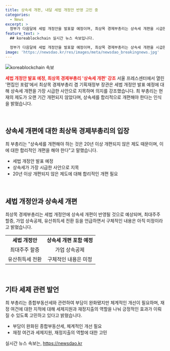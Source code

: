 ```yaml
---
title: 상속세 개편, 내달 세법 개정안 반영 고민 중
categories:
  - News
excerpt: >
  정부가 다음달에 세법 개정안을 발표할 예정이며, 최상목 경제부총리는 상속세 개편을 시급한 사안으로 지목했습니다. 상속세 최고 세율을 낮춰야 한다는 의견에 동의하면서도 세법 개정안에 포함 여부는 미정이라고 밝혔습니다. 또한 종합부동산세와 관련한 개선이 필요하다고 언급하고, 재정 여건과 세제지원의 역할을 고민하고 있다고 강조했습니다. 기업 밸류업 정책과 전기·가스요금 안정적 관리 등에 대해도 언급했습니다.
feature_text: >
  ## koreablockchain 실시간 뉴스 속보입니다.

  정부가 다음달에 세법 개정안을 발표할 예정이며, 최상목 경제부총리는 상속세 개편을 시급한 사안으로 지목했습니다. 상속세 최고 세율을 낮춰야 한다는 의견에 동의하면서도 세법 개정안에 포함 여부는 미정이라고 밝혔습니다. 또한 종합부동산세와 관련한 개선이 필요하다고 언급하고, 재정 여건과 세제지원의 역할을 고민하고 있다고 강조했습니다. 기업 밸류업 정책과 전기·가스요금 안정적 관리 등에 대해도 언급했습니다.
image: 'https://newsdao.kr/res/images/meta/newsdao_breakingnews.jpg'
---
```


<p><img src="https://newsdao.kr/res/images/meta/newsdao_breakingnews.jpg" alt="koreablockchain 속보" /></p>

<p><b><span style="color: #ee2323;">세법 개정안 발표 예정, 최상목 경제부총리 '상속세 개편' 강조</span></b>
서울 프레스센터에서 열린 '편집인 포럼'에서 최상목 경제부총리 겸 기획재정부 장관은 세법 개정안 발표 예정에 대해 상속세 개편을 가장 시급한 사안으로 지목하며 의지를 강조했습니다. 최 부총리는 현재의 제도가 오랜 기간 개편되지 않았다며, 상속세를 합리적으로 개편해야 한다는 인식을 밝혔습니다.</p>

<p data-ke-size="size16">&nbsp;</p>

<h2 data-ke-size="size26">상속세 개편에 대한 최상목 경제부총리의 입장</h2>

<p>최 부총리는 "상속세를 개편해야 하는 것은 20년 이상 개편되지 않은 제도 때문이며, 이에 대한 합리적인 개편을 해야 한다"고 말했습니다.</p>

<ul>
  <li>세법 개정안 발표 예정</li>
  <li>상속세가 가장 시급한 사안으로 지목</li>
  <li>20년 이상 개편되지 않은 제도에 대해 합리적인 개편 필요</li>
</ul>

<p data-ke-size="size16">&nbsp;</p>

<h2 data-ke-size="size26">세법 개정안과 상속세 개편</h2>

<p>최상목 경제부총리는 세법 개정안에 상속세 개편이 반영될 것으로 예상되며, 최대주주 할증, 가업 상속공제, 유산취득세 전환 등을 언급하면서 구체적인 내용은 아직 미정이라고 밝혔습니다.</p>

<table>
  <tr>
    <td style="text-align: center; height: 17px;"><b>세법 개정안</b></td>
    <td style="text-align: center; height: 17px;"><b>상속세 개편 포함 예정</b></td>
  </tr>
  <tr>
    <td style="text-align: center; height: 17px;">최대주주 할증</td>
    <td style="text-align: center; height: 17px;">가업 상속공제</td>
  </tr>
  <tr>
    <td style="text-align: center; height: 17px;">유산취득세 전환</td>
    <td style="text-align: center; height: 17px;">구체적인 내용은 미정</td>
  </tr>
</table>

<p data-ke-size="size16">&nbsp;</p>

<h2 data-ke-size="size26">기타 세제 관련 발언</h2>

<p>최 부총리는 종합부동산세와 관련하여 부담이 완화됐지만 체계적인 개선이 필요하며, 재정 여건에 대한 지적에 대해 세제지원과 재정지출의 역할을 나눠 긍정적인 효과가 이뤄질 수 있도록 고민하고 있다고 밝혔습니다.</p>

<ul>
  <li>부담이 완화된 종합부동산세, 체계적인 개선 필요</li>
  <li>재정 여건과 세제지원, 재정지출의 역할에 대한 고민</li>
</ul>
실시간 뉴스 속보는, <a href="https://newsdao.kr" rel="dofollow">https://newsdao.kr</a>


